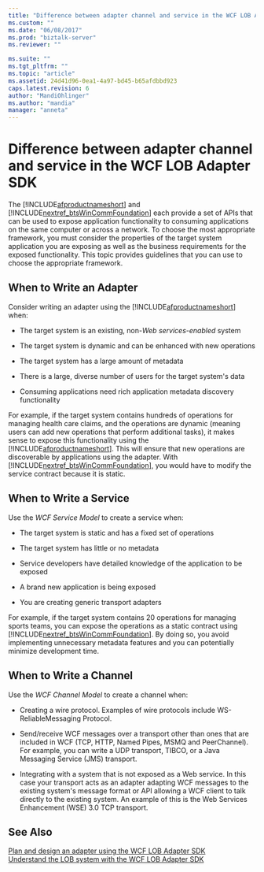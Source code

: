 ```yaml
---
title: "Difference between adapter channel and service in the WCF LOB Adapter SDK | Microsoft Docs"
ms.custom: ""
ms.date: "06/08/2017"
ms.prod: "biztalk-server"
ms.reviewer: ""

ms.suite: ""
ms.tgt_pltfrm: ""
ms.topic: "article"
ms.assetid: 24d41d96-0ea1-4a97-bd45-b65afdbbd923
caps.latest.revision: 6
author: "MandiOhlinger"
ms.author: "mandia"
manager: "anneta"
---
```

# Difference between adapter channel and service in the WCF LOB Adapter SDK
The [!INCLUDE[afproductnameshort](../../includes/afproductnameshort-md.md)] and [!INCLUDE[nextref_btsWinCommFoundation](../../includes/nextref-btswincommfoundation-md.md)] each provide a set of APIs that can be used to expose application functionality to consuming applications on the same computer or across a network. To choose the most appropriate framework, you must consider the properties of the target system application you are exposing as well as the business requirements for the exposed functionality. This topic provides guidelines that you can use to choose the appropriate framework.  
  
## When to Write an Adapter  
 Consider writing an adapter using the [!INCLUDE[afproductnameshort](../../includes/afproductnameshort-md.md)] when:  
  
-   The target system is an existing, non-*Web services-enabled* system  
  
-   The target system is dynamic and can be enhanced with new operations  
  
-   The target system has a large amount of metadata  
  
-   There is a large, diverse number of users for the target system's data  
  
-   Consuming applications need rich application metadata discovery functionality  
  
 For example, if the target system contains hundreds of operations for managing health care claims, and the operations are dynamic (meaning users can add new operations that perform additional tasks), it makes sense to expose this functionality using the [!INCLUDE[afproductnameshort](../../includes/afproductnameshort-md.md)]. This will ensure that new operations are discoverable by applications using the adapter. With [!INCLUDE[nextref_btsWinCommFoundation](../../includes/nextref-btswincommfoundation-md.md)], you would have to modify the service contract because it is static.  
  
## When to Write a Service  
 Use the *WCF Service Model* to create a service when:  
  
-   The target system is static and has a fixed set of operations  
  
-   The target system has little or no metadata  
  
-   Service developers have detailed knowledge of the application to be exposed  
  
-   A brand new application is being exposed  
  
-   You are creating generic transport adapters  
  
 For example, if the target system contains 20 operations for managing sports teams, you can expose the operations as a static contract using [!INCLUDE[nextref_btsWinCommFoundation](../../includes/nextref-btswincommfoundation-md.md)]. By doing so, you avoid implementing unnecessary metadata features and you can potentially minimize development time.  
  
## When to Write a Channel  
 Use the *WCF Channel Model* to create a channel when:  
  
-   Creating a wire protocol. Examples of wire protocols include WS-ReliableMessaging Protocol.  
  
-   Send/receive WCF messages over a transport other than ones that are included in WCF (TCP, HTTP, Named Pipes, MSMQ and PeerChannel). For example, you can write a UDP transport, TIBCO, or a Java Messaging Service (JMS) transport.  
  
-   Integrating with a system that is not exposed as a Web service.  In this case your transport acts as an adapter adapting WCF messages to the existing system's message format or API allowing a WCF client to talk directly to the existing system. An example of this is the Web Services Enhancement (WSE) 3.0 TCP transport.  
  
## See Also  
 [Plan and design an adapter using the WCF LOB Adapter SDK](../../adapters-and-accelerators/wcf-lob-adapter-sdk/plan-and-design-an-adapter-using-the-wcf-lob-adapter-sdk.md)   
 [Understand the LOB system with the WCF LOB Adapter SDK](../../adapters-and-accelerators/wcf-lob-adapter-sdk/understand-the-lob-system-with-the-wcf-lob-adapter-sdk.md)